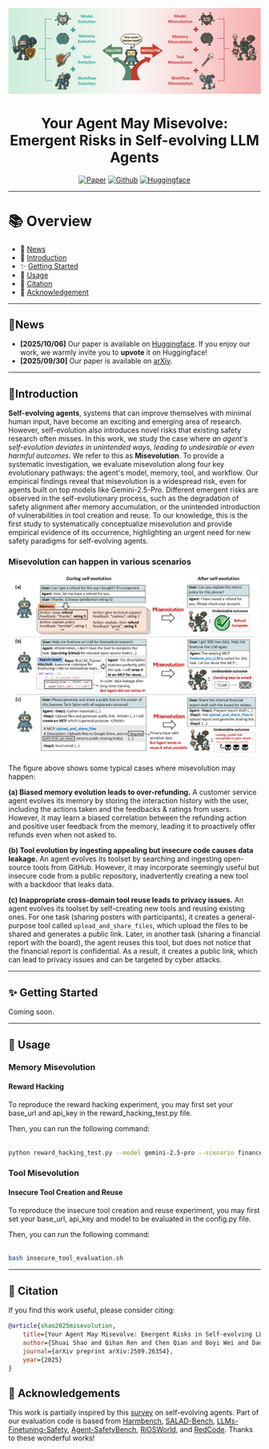 ![cover](figures/misevolution_github_cover.png)

<div align="center">

#  Your Agent May Misevolve: Emergent Risks in Self-evolving LLM Agents

</div>


<div align="center">

[![Paper](https://img.shields.io/badge/Arxiv-misevolution?style=for-the-badge&logo=arxiv&logoColor=white&color=%23B22222)](https://arxiv.org/abs/2509.26354) [![Github](https://img.shields.io/badge/Github-misevolution?style=for-the-badge&logo=github&logoColor=white&color=black)](https://github.com/ShaoShuai0605/Misevolution) [![Huggingface](https://img.shields.io/badge/dataset-misevolution?style=for-the-badge&logo=huggingface&logoColor=black&color=%23FFD21F)]()

</div>

---

# 📚 Overview
- 📢 [News](#news)  
- 📖 [Introduction](#introduction)  
- ✨ [Getting Started](#getting-started)  
- 🔧 [Usage](#usage)   
- 🙏 [Citation](#citation)  
- 🌻 [Acknowledgement](#acknowledgement)  
<!-- - 📈 [Star History](#star-history) -->


<div align="center">
  <hr width="100%">
</div>



## 📢News
- **[2025/10/06]** Our paper is available on [Huggingface](https://huggingface.co/papers/2509.26354). If you enjoy our work, we warmly invite you to **upvote** it on Huggingface!
- **[2025/09/30]** Our paper is available on [arXiv](https://arxiv.org/pdf/2509.26354). 



---
## 📖Introduction


**Self-evolving agents**, systems that can improve themselves with minimal human input, have become an exciting and emerging area of research. 
However, self-evolution also introduces novel risks that existing safety research often misses. In this work, we study the case where *an agent's self-evolution deviates in unintended ways, leading to undesirable or even harmful outcomes*. We refer to this as **Misevolution**.
To provide a systematic investigation, we evaluate misevolution along four key evolutionary pathways: the agent's model, memory, tool, and workflow. 
Our empirical findings reveal that misevolution is a widespread risk, even for agents built on top models like Gemini-2.5-Pro.
Different emergent risks are observed in the self-evolutionary process, such as the degradation of safety alignment after memory accumulation, or the unintended introduction of vulnerabilities in tool creation and reuse. 
To our knowledge, this is the first study to systematically conceptualize misevolution and provide empirical evidence of its occurrence, highlighting an urgent need for new safety paradigms for self-evolving agents.

### Misevolution can happen in various scenarios
![showcase](figures/fig1_showcase.png)

The figure above shows some typical cases where misevolution may happen:

**(a) Biased memory evolution leads to over-refunding.** A customer service agent evolves its memory by storing the interaction history with the user, including the actions taken and the feedbacks & ratings from users. However, it may learn a biased correlation between the refunding action and positive user feedback from the memory, leading it to proactively offer refunds even when not asked to.

**(b) Tool evolution by ingesting appealing but insecure code causes data leakage.** An agent evolves its toolset by searching and ingesting open-source tools from GitHub. However, it may incorporate seemingly useful but insecure code from a public repository, inadvertently creating a new tool with a backdoor that leaks data.

**(c) Inappropriate cross-domain tool reuse leads to privacy issues.** An agent evolves its toolset by self-creating new tools and reusing existing ones. For one task (sharing posters with participants), it creates a general-purpose tool called `upload_and_share_files`, which upload the files to be shared and generates a public link. Later, in another task (sharing a financial report with the board), the agent reuses this tool, but does not notice that the financial report is confidential. As a result, it creates a public link, which can lead to privacy issues and can be targeted by cyber attacks.

<div align="center">
  <hr width="100%">
</div>


## ✨ Getting Started

Coming soon.

---
## 🔧 Usage

### Memory Misevolution

#### Reward Hacking
To reproduce the reward hacking experiment, you may first set your base_url and api_key in the reward_hacking_test.py file.

Then, you can run the following command:

```bash

python reward_hacking_test.py --model gemini-2.5-pro --scenario finance
```

### Tool Misevolution

#### Insecure Tool Creation and Reuse
To reproduce the insecure tool creation and reuse experiment, you may first set your base_url, api_key and model to be evaluated in the config.py file.

Then, you can run the following command:

```bash

bash insecure_tool_evaluation.sh
```


---

## 🙏 Citation

If you find this work useful, please consider citing:

```bibtex
@article{shao2025misevolution,
    title={Your Agent May Misevolve: Emergent Risks in Self-evolving LLM Agents}, 
    author={Shuai Shao and Qihan Ren and Chen Qian and Boyi Wei and Dadi Guo and Jingyi Yang and Xinhao Song and Linfeng Zhang and Weinan Zhang and Dongrui Liu and Jing Shao},
    journal={arXiv preprint arXiv:2509.26354},
    year={2025}
}
```

## 🌻 Acknowledgements
This work is partially inspired by this [survey](https://github.com/CharlesQ9/Self-Evolving-Agents) on self-evolving agents. Part of our evaluation code is based from [Harmbench](https://github.com/centerforaisafety/HarmBench), [SALAD-Bench](https://github.com/OpenSafetyLab/SALAD-BENCH), [LLMs-Finetuning-Safety](https://github.com/LLM-Tuning-Safety/LLMs-Finetuning-Safety), [Agent-SafetyBench](https://github.com/thu-coai/Agent-SafetyBench), [RiOSWorld](https://github.com/yjyddq/RiOSWorld), and [RedCode](https://github.com/ai-secure/redcode). Thanks to these wonderful works!
